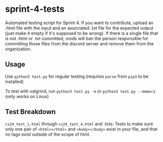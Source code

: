 # sprint-4-tests
Automated testing script for Sprint 4. If you want to contribute, upload an .html file with the input and an associated .txt file for the expected output (just make it empty if it's supposed to be wrong). If there is a single file that is not .html or .txt committed, mods will ban the person responsible for committing those files from the discord server and remove them from the organization.

## Usage

Use `python3 test.py` for regular testing (requires `parse` from `pip3` to be installed)

To test with valgrind, run `python3 test.py -m` or `python3 test.py --memory` (only works on Linux)


## Test Breakdown
`cs24_test_1.html` through `cs24_test_4.html` and .txts: Tests to make sure only one pair of `<html></html>` and `<body></body>` exist in your file, and that no tags exist outside of the scope of html.
